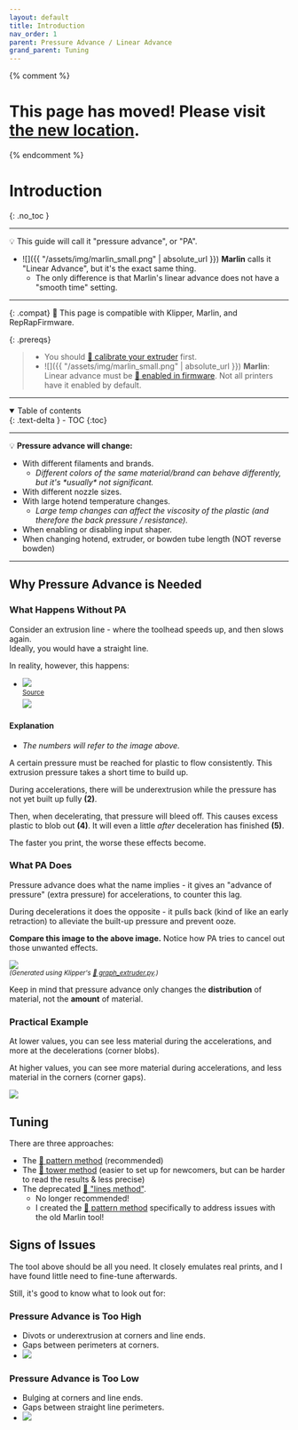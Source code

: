 ```yaml
---
layout: default
title: Introduction
nav_order: 1
parent: Pressure Advance / Linear Advance
grand_parent: Tuning
---
```

{% comment %} 
# This page has moved! Please visit [the new location](https://ellis3dp.com/Print-Tuning-Guide/articles/pressure_linear_advance/introduction.html).
{% endcomment %}
# Introduction
{: .no_toc }

---

:bulb: This guide will call it "pressure advance", or "PA".

- ![]({{ "/assets/img/marlin_small.png" | absolute_url }}) **Marlin** calls it "Linear Advance", but it's the exact same thing.
    - The only difference is that Marlin's linear advance does not have a "smooth time" setting.

---

{: .compat}
:dizzy: This page is compatible with Klipper, Marlin, and RepRapFirmware.

{: .prereqs}
> - You should [:page_facing_up: calibrate your extruder](https://docs.vorondesign.com/build/startup/#extruder-calibration-e-steps) first.
> - ![]({{ "/assets/img/marlin_small.png" | absolute_url }}) **Marlin**: Linear advance must be [:page_facing_up: enabled in firmware](https://github.com/MarlinFirmware/Marlin/blob/bugfix-2.1.x/Marlin/Configuration_adv.h#L2104). Not all printers have it enabled by default. 

---
<details open markdown="block">
  <summary>
    Table of contents
  </summary>
  {: .text-delta }
- TOC
{:toc}
</details>

---

:bulb: **Pressure advance will change:**
- With different filaments and brands.
    - *Different colors of the same material/brand *can* behave differently, but it's \*usually\* not significant.*
- With different nozzle sizes.
- With large hotend temperature changes.
    - *Large temp changes can affect the viscosity of the plastic (and therefore the back pressure / resistance).*
- When enabling or disabling input shaper.
- When changing hotend, extruder, or bowden tube length (NOT reverse bowden)

---


## Why Pressure Advance is Needed

### What Happens Without PA

Consider an extrusion line - where the toolhead speeds up, and then slows again.\
Ideally, you would have a straight line.

In reality, however, this happens:

- ![](./images/introduction/pa_graph_off.png)\
<sup>[Source](https://marlinfw.org/assets/images/features/lin_advance/k-factor_low.png)</sup>\
![](./images/introduction/pa_off_example.png)

#### Explanation
- *The numbers will refer to the image above.*

A certain pressure must be reached for plastic to flow consistently. This extrusion pressure takes a short time to build up. 

During accelerations, there will be underextrusion while the pressure has not yet built up fully **(2)**.

Then, when decelerating, that pressure will bleed off. This causes excess plastic to blob out **(4)**. It will even a little *after* deceleration has finished **(5)**.

The faster you print, the worse these effects become.

### What PA Does

Pressure advance does what the name implies - it gives an "advance of pressure" (extra pressure) for accelerations, to counter this lag.

During decelerations it does the opposite - it pulls back (kind of like an early retraction) to alleviate the built-up pressure and prevent ooze.

**Compare this image to the above image.** Notice how PA tries to cancel out those unwanted effects.

![](./images/introduction/pa_graph_annotated.png)\
<sup>*(Generated using Klipper's [:page_facing_up: graph_extruder.py](https://github.com/Klipper3d/klipper/blob/master/scripts/graph_extruder.py).)*</sup>

Keep in mind that pressure advance only changes the **distribution** of material, not the **amount** of material.

### Practical Example

At lower values, you can see less material during the accelerations, and more at the decelerations (corner blobs).

At higher values, you can see more material during accelerations, and less material in the corners (corner gaps).

![](./images/introduction/PA-Squares.png) 

## Tuning
There are three approaches:
- The [:page_facing_up: pattern method](./pattern_method.md) (recommended)
- The [:page_facing_up: tower method](./tower_method.md) (easier to set up for newcomers, but can be harder to read the results & less precise)
- The deprecated [:page_facing_up: "lines method"](./lines_method_deprecated.md).
    - No longer recommended!
    - I created the [:page_facing_up: pattern method](./pattern_method.md) specifically to address issues with the old Marlin tool!


## Signs of Issues

The tool above should be all you need. It closely emulates real prints, and I have found little need to fine-tune afterwards.

Still, it's good to know what to look out for:

### Pressure Advance is Too High
- Divots or underextrusion at corners and line ends.
- Gaps between perimeters at corners.
- ![](./images/introduction/PA-High-1.png) 

### Pressure Advance is Too Low
- Bulging at corners and line ends.
- Gaps between straight line perimeters.
- ![](./images/introduction/PA-Low-1.png) 
